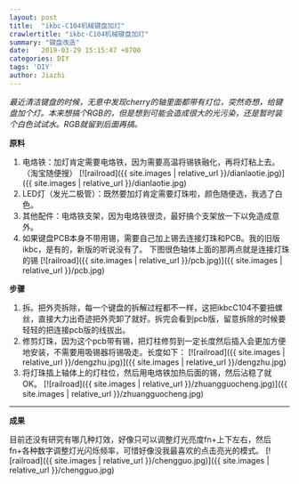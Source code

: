 ```yaml
---
layout: post
title:  "ikbc-C104机械键盘加灯"
crawlertitle: "ikbc-C104机械键盘加灯"
summary: "键盘改造"
date:   2019-03-29 15:15:47 +0700
categories: DIY
tags: 'DIY'
author: Jiazhi
---
```


*最近清洁键盘的时候，无意中发现cherry的轴里面都带有灯位，突然奇想，给键盘加个灯。本来想搞个RGB的，但是想到可能会造成很大的光污染，还是暂时装个白色试试水。RGB就留到后面再搞。*

**原料**

1. 电烙铁：加灯肯定需要电烙铁，因为需要高温将锡铁融化，再将灯粘上去。（淘宝随便搜）
[![railroad]({{ site.images | relative_url }}/dianlaotie.jpg)]({{ site.images | relative_url }}/dianlaotie.jpg)
2. LED灯（发光二极管）：既然要加灯肯定需要灯珠啦，颜色随便选，我选了白色。
3. 其他配件：电烙铁支架，因为电烙铁很烫，最好搞个支架放一下以免造成意外。
4. 如果键盘PCB本身不带用锡，需要自己加上锡去连接灯珠和PCB。我的旧版ikbc，是有的，新版的听说没有了。
下图很色轴体上面的那两点就是连接灯珠的锡
[![railroad]({{ site.images | relative_url }}/pcb.jpg)]({{ site.images | relative_url }}/pcb.jpg)

**步骤**

1. 拆。把外壳拆除，每一个键盘的拆解过程都不一样，这把ikbcC104不要扭螺丝，直接大力出奇迹把外壳卸了就好。拆完会看到pcb版，留意拆除的时候要轻轻的把连接pcb版的线拔出。
2. 修剪灯珠，因为这个pcb带有锡，把灯柱修剪到一定长度然后插入会更加方便地安装，不需要用吸锡器将锡吸走。长度如下：
[![railroad]({{ site.images | relative_url }}/dengzhu.jpg)]({{ site.images | relative_url }}/dengzhu.jpg)
3. 将灯珠插上轴体上的灯柱位，然后用电烙铁加热后面的锡，然后沾稳了就OK。
[![railroad]({{ site.images | relative_url }}/zhuangguocheng.jpg)]({{ site.images | relative_url }}/zhuangguocheng.jpg)

------------
**成果**

目前还没有研究有哪几种灯效，好像只可以调整灯光亮度fn+上下左右，然后fn+各种数字调整灯光闪烁频率，可惜好像没我最喜欢的点击亮光的模式。
[![railroad]({{ site.images | relative_url }}/chengguo.jpg)]({{ site.images | relative_url }}/chengguo.jpg)
